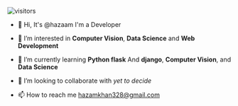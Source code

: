 ![visitors](https://visitor-badge.glitch.me/badge?page_id=page.id)


- 👋 Hi, It's @hazaam I'm a Developer


- 👀 I’m interested in **Computer Vision**, **Data Science** and **Web Development**


- 🌱 I’m currently learning **Python flask** And **django**, **Computer Vision**, and **Data Science**


- 💞️ I’m looking to collaborate with _yet to decide_


- 📫 How to reach me hazamkhan328@gmail.com

<!---
hazam328/hazam328 is a ✨ special ✨ repository because its `README.md` (this file) appears on your GitHub profile.
You can click the Preview link to take a look at your changes.
--->
